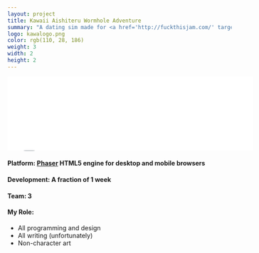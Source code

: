```yaml
---
layout: project
title: Kawaii Aishiteru Wormhole Adventure
summary: "A dating sim made for <a href='http://fuckthisjam.com/' target='_blank'>Fuck This Jame 2014</a>.<br />The goal was to make a game in a genre that you hate and/or know nothing about."
logo: kawalogo.png
color: rgb(110, 28, 186)
weight: 3
width: 2
height: 2
---
```


<iframe src="//itch.io/embed/8346?linkback=true" 
  width="552" height="167" frameborder="0"></iframe>
  
<h4>Platform: <a href="http://phaser.io/" target="_blank">Phaser</a> HTML5 engine for desktop and mobile browsers</</h4>
<h4>Development: A fraction of 1 week</h4>
<h4>Team: 3</h4>
<h4>My Role:</h4>
<ul class="role">
  <li>All programming and design</li>
  <li>All writing (unfortunately)</li>
  <li>Non-character art</li>
</ul>